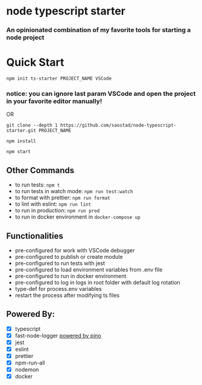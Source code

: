 # node typescript starter

### An opinionated combination of my favorite tools for starting a node project

# Quick Start

`npm init ts-starter PROJECT_NAME VSCode`

### notice: you can ignore last param VSCode and open the project in your favorite editor manually!

OR

`git clone --depth 1 https://github.com/saostad/node-typescript-starter.git PROJECT_NAME`

`npm install`

`npm start`

## Other Commands

- to run tests: `npm t`
- to run tests in watch mode: `npm run test:watch`
- to format with prettier: `npm run format`
- to lint with eslint: `npm run lint`
- to run in production: `npm run prod`
- to run in docker environment in `docker-compose up`

## Functionalities

- pre-configured for work with VSCode debugger
- pre-configured to publish or create module
- pre-configured to run tests with jest
- pre-configured to load environment variables from .env file
- pre-configured to run in docker environment
- pre-configured to log in logs in root folder with default log rotation
- type-def for process.env variables
- restart the process after modifying ts files

## Powered By:

- [x] typescript
- [x] fast-node-logger [powered by pino](https://github.com/pinojs/pino)
- [x] jest
- [x] eslint
- [x] prettier
- [x] npm-run-all
- [x] nodemon
- [x] docker
